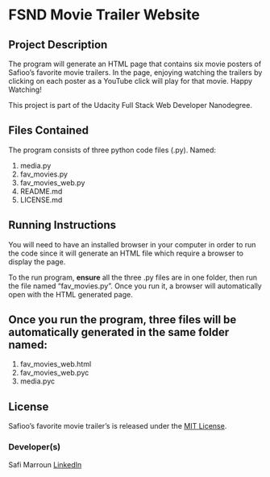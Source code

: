 # FSND Movie Trailer Website

## Project Description
The program will generate an HTML page that contains six movie posters of Safioo’s favorite movie trailers. In the page, enjoying watching the trailers by clicking on each poster as a YouTube click will play for that movie. Happy Watching!

This project is part of the Udacity Full Stack Web Developer Nanodegree.

## Files Contained
The program consists of three python code files (.py). Named:
1. media.py
2. fav_movies.py
3. fav_movies_web.py
4. README.md
5. LICENSE.md

## Running Instructions
You will need to have an installed browser in your computer in order to run the code since it will generate an HTML file which require a browser to display the page.

To the run program, **ensure** all the three .py files are in one folder, then run the file named “fav_movies.py”. Once you run it, a browser will automatically open with the HTML generated page.

## Once you run the program, three files will be automatically generated in the same folder named:
1. fav_movies_web.html
2. fav_movies_web.pyc
3. media.pyc


## License
Safioo’s favorite movie trailer’s is released under the [MIT License](https://choosealicense.com/licenses/mit/#).

### Developer(s)
Safi Marroun
[LinkedIn](www.linkedin.com/symarroun)
